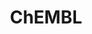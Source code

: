 ---
layout: default
bigquery: https://console.cloud.google.com/bigquery?p=patents-public-data&d=ebi_chembl&page=dataset
citation: '"The ChEMBL database in 2017." Anna Gaulton, Anne Hersey, Michał Nowotka,
  A Patrícia Bento, Jon Chambers, David Mendez, Prudence Mutowo, Francis Atkinson,
  Louisa J Bellis, Elena Cibrián-Uhalte, Mark Davies, Nathan Dedman, Anneli Karlsson,
  María Paula Magariños, John P Overington, George Papadatos, Ines Smit, Andrew R
  Leach Nucleic acids Research (2017) 45 (Database Issue), D945-D954'
contributors: European Bioinformatics Institute
cost: None
description: ChEMBL Data is a manually curated database of small molecules used in
  drug discovery, including information about existing patented drugs.
documentation: 'schema: https://www.ebi.ac.uk/chembl/db_schema


  '
last_edit: Mon, 04 Apr 2022 19:07:30 GMT
location: https://console.cloud.google.com/marketplace/product/google_patents_public_datasets/chembl
maintained_by: EMBL-EBI, an outstation of European Molecular Biology Laboratory
related_publications: '

  ChEMBL: towards direct deposition of bioassay data.


  Mendez D, Gaulton A, Bento AP, Chambers J, De Veij M, Félix E, Magariños MP, Mosquera
  JF, Mutowo P, Nowotka M, Gordillo-Marañón M, Hunter F, Junco L, Mugumbate G, Rodriguez-Lopez
  M, Atkinson F, Bosc N, Radoux CJ, Segura-Cabrera A, Hersey A, Leach AR.


  — Nucleic Acids Res. 2019; 47(D1):D930-D940. doi: 10.1093/nar/gky1075

  '
schema_fields: '[''cell_name'', ''doi'', ''oc_id'', ''isoform'', ''aromatic_rings'',
  ''updated_on'', ''res_stem_id'', ''sequence'', ''site_residues'', ''ref_type'',
  ''src_id'', ''standard_upper_value'', ''start_position'', ''protein_class_id'',
  ''formulation_id'', ''irac_class_id'', ''related_tid'', ''warning_year'', ''std_act_id'',
  ''mol_irac_id'', ''alert_set_id'', ''assay_class_id'', ''molregno'', ''molsyn_id'',
  ''cidx'', ''who_extra'', ''inorganic_flag'', ''pathway_id'', ''aspect'', ''ddd_admr'',
  ''chirality'', ''assay_type'', ''src_compound_id'', ''structure_type'', ''l1'',
  ''alert_id'', ''met_comment'', ''active_molregno'', ''mc_target_type'', ''go_id'',
  ''irac_code'', ''level4_description'', ''natural_product'', ''l3'', ''country'',
  ''actsm_id'', ''usan_year'', ''patent_no'', ''ref_url'', ''chebi_par_id'', ''component_id'',
  ''target_desc'', ''mw_freebase'', ''binding_site_comment'', ''ddd_value'', ''l5'',
  ''warnref_id'', ''usan_stem_id'', ''route'', ''db_version'', ''acd_logp'', ''mc_tax_id'',
  ''idx'', ''molfile'', ''target_type'', ''previous_company'', ''class_type'', ''drug_record_id'',
  ''hrac_class_id'', ''priority'', ''last_active'', ''helm_notation'', ''prod_pat_id'',
  ''sequence_md5sum'', ''rgid'', ''full_mwt'', ''dosage_form'', ''frac_code'', ''issue'',
  ''mesh_id'', ''l7'', ''curation_comment'', ''topical'', ''rtb'', ''cx_most_apka'',
  ''pchembl_value'', ''bto_id'', ''standard_relation'', ''first_approval'', ''journal'',
  ''assay_test_type'', ''cell_source_organism'', ''cell_ontology_id'', ''type'', ''atc_code'',
  ''uo_units'', ''strength'', ''co_stem_id'', ''stat'', ''protclasssyn_id'', ''stem'',
  ''enzyme_tid'', ''bao_format'', ''species_group_flag'', ''units'', ''availability_type'',
  ''standard_inchi_key'', ''parent_type'', ''bao_id'', ''synonyms'', ''dosed_ingredient'',
  ''compound_name'', ''standard_flag'', ''mol_atc_id'', ''molecule_type'', ''alogp'',
  ''curated_by'', ''lle'', ''warning_type'', ''assay_source'', ''level2'', ''full_molformula'',
  ''max_phase'', ''pubmed_id'', ''assay_param_id'', ''ass_cls_map_id'', ''level1'',
  ''comments'', ''canonical_smiles'', ''met_id'', ''mecref_id'', ''molecular_species'',
  ''withdrawn_country'', ''disease_efficacy'', ''bei'', ''warning_description'', ''published_units'',
  ''hba_lipinski'', ''domain_description'', ''chembl_id'', ''definition'', ''normal_range_min'',
  ''updated_by'', ''acd_most_bpka'', ''tbl'', ''qudt_units'', ''frac_class_id'', ''domain_type'',
  ''variant_id'', ''mol_hrac_id'', ''innovator_company'', ''black_box_warning'', ''site_name'',
  ''source'', ''num_lipinski_ro5_violations'', ''result_flag'', ''title'', ''label'',
  ''first_page'', ''usan_stem'', ''class_level'', ''level3_description'', ''delist_flag'',
  ''warning_class'', ''assay_tax_id'', ''comp_class_id'', ''patent_id'', ''normal_range_max'',
  ''withdrawn_class'', ''indref_id'', ''smarts'', ''upper_value'', ''domain_name'',
  ''efo_term'', ''action_type'', ''relation'', ''targrel_id'', ''homologue'', ''level4'',
  ''acd_logd'', ''published_type'', ''ddd_units'', ''confidence_score'', ''accession'',
  ''level1_description'', ''assay_desc'', ''cx_most_bpka'', ''bao_endpoint'', ''published_relation'',
  ''product_id'', ''substrate_record_id'', ''targcomp_id'', ''cx_logd'', ''record_id'',
  ''standard_text_value'', ''comp_go_id'', ''protein_class_desc'', ''alert_name'',
  ''relationship'', ''mc_target_name'', ''cell_id'', ''src_description'', ''assay_tissue'',
  ''parameter_type'', ''qed_weighted'', ''assay_subcellular_fraction'', ''activity_id'',
  ''hbd'', ''ro3_pass'', ''db_source'', ''enzyme_name'', ''component_type'', ''description'',
  ''usan_stem_definition'', ''job_id'', ''hbd_lipinski'', ''confidence'', ''research_stem'',
  ''mec_id'', ''text_value'', ''compound_key'', ''ap_id'', ''le'', ''year'', ''parent_molregno'',
  ''doc_id'', ''nda_type'', ''name'', ''applicant_full_name'', ''publication_number'',
  ''ref_id'', ''mol_frac_id'', ''efo_id'', ''max_phase_for_ind'', ''tax_id'', ''standard_value'',
  ''indication_class'', ''annotation'', ''end_position'', ''toid'', ''num_alerts'',
  ''component_synonym'', ''acd_most_apka'', ''met_conversion'', ''compsyn_id'', ''data_validity_comment'',
  ''mechanism_comment'', ''num_ro5_violations'', ''therapeutic_flag'', ''usan_substem'',
  ''doc_type'', ''standard_inchi'', ''who_name'', ''prodrug'', ''cx_logp'', ''cell_source_tissue'',
  ''patent_expire_date'', ''relationship_type'', ''uberon_id'', ''aidx'', ''predbind_id'',
  ''mc_organism'', ''pref_name'', ''direct_interaction'', ''assay_id'', ''standard_type'',
  ''activity_count'', ''volume'', ''molecular_mechanism'', ''ddd_id'', ''oral'', ''parent_go_id'',
  ''caloha_id'', ''tid_fixed'', ''compd_id'', ''value'', ''biocomp_id'', ''log_id'',
  ''tid'', ''as_id'', ''mesh_heading'', ''l2'', ''polymer_flag'', ''ad_type'', ''mw_monoisotopic'',
  ''ddd_comment'', ''approval_date'', ''cell_source_tax_id'', ''ridx'', ''subgroup'',
  ''withdrawn_flag'', ''drug_substance_flag'', ''entity_type'', ''submission_date'',
  ''syn_type'', ''target_mapping'', ''hrac_code'', ''domain_id'', ''published_value'',
  ''tissue_id'', ''assay_category'', ''level2_description'', ''hba'', ''active_ingredient'',
  ''authors'', ''assay_cell_type'', ''cl_lincs_id'', ''abstract'', ''smid'', ''relationship_desc'',
  ''mechanism_of_action'', ''trade_name'', ''warning_id'', ''assay_organism'', ''set_name'',
  ''standard_units'', ''potential_duplicate'', ''cpd_str_alert_id'', ''l6'', ''l4'',
  ''mc_target_accession'', ''company'', ''version'', ''selectivity_comment'', ''status'',
  ''sitecomp_id'', ''src_assay_id'', ''activity_comment'', ''path'', ''creation_date'',
  ''parent_id'', ''metabolite_record_id'', ''withdrawn_reason'', ''orig_description'',
  ''metref_id'', ''psa'', ''withdrawn_year'', ''cellosaurus_id'', ''warning_country'',
  ''drugind_id'', ''cell_description'', ''clo_id'', ''heavy_atoms'', ''sei'', ''site_id'',
  ''protein_class_synonym'', ''major_class'', ''downgraded'', ''l8'', ''mutation'',
  ''level5'', ''drug_product_flag'', ''first_in_class'', ''entity_id'', ''patent_use_code'',
  ''ingredient'', ''last_page'', ''assay_strain'', ''pathway_key'', ''stem_class'',
  ''short_name'', ''src_short_name'', ''parameter_value'', ''organism'', ''source_domain_id'',
  ''prediction_method'', ''parenteral'', ''level3'']'
shortname: chembl
tags:
- biotechnology
- health
- chemical
- bioinformatics
- medical
terms_of_use: CC BY-SA 3.0
title: ChEMBL
uuid: e232a192-965c-4ec9-904c-155b6dfe56c5
---